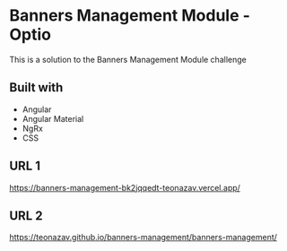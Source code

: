 # Banners Management Module - Optio

This is a solution to the Banners Management Module challenge

## Built with

- Angular
- Angular Material
- NgRx
- CSS



## URL 1
https://banners-management-bk2jqqedt-teonazav.vercel.app/
## URL 2
https://teonazav.github.io/banners-management/banners-management/

